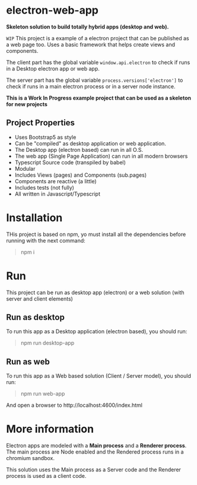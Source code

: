 # electron-web-app

**Skeleton solution to build totally hybrid apps (desktop and web).**

`WIP` This project is a example of a electron project that can be published as a web page too. Uses a basic framework that helps create views and components.

The client part has the global variable `window.api.electron` to check if runs in a Desktop electron app or web app.

The server part has the global variable `process.versions['electron']` to check if runs in a main electron process or in a server node instance.

**This is a Work In Progress example project that can be used as a skeleton for new projects**

## Project Properties
* Uses Bootstrap5 as style
* Can be "compiled" as desktop application or web application.
* The Desktop app (electron based) can run in all O.S.
* The web app (Single Page Application) can run in all modern browsers
* Typescript Source code (transpiled by babel)
* Modular
* Includes Views (pages) and Components (sub.pages)
* Components are reactive (a little)
* Includes tests (not fully)
* All written in Javascript/Typescript

# Installation

THis project is based on npm, yo must install all the dependencies before running with the next command:
> npm i

# Run

This project can be run as desktop app (electron) or a web solution (with server and client elements)

## Run as desktop

To run this app as a Desktop application (electron based), you should run:

> npm run desktop-app

## Run as web

To run this app as a Web based solution (Client / Server model), you should run:

> npm run web-app

And open a browser to http://localhost:4600/index.html

# More information

Electron apps are modeled with a **Main process** and a **Renderer process**. The main process are Node enabled and the Rendered process runs in a chromium sandbox.

This solution uses the Main process as a Server code and the Renderer process is used as a client code.
